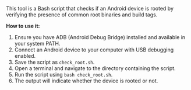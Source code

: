 This tool is a Bash script that checks if an Android device is rooted by verifying the presence of common root binaries and build tags. 

**How to use it:**
1. Ensure you have ADB (Android Debug Bridge) installed and available in your system PATH.
2. Connect an Android device to your computer with USB debugging enabled.
3. Save the script as `check_root.sh`.
4. Open a terminal and navigate to the directory containing the script.
5. Run the script using `bash check_root.sh`.
6. The output will indicate whether the device is rooted or not.

